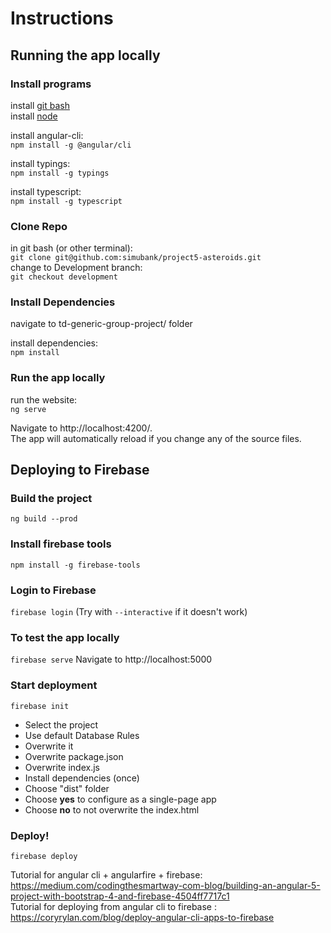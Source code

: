 # Instructions
## Running the app locally
### Install programs

install [git bash][git bash]  
install [node][node]

install angular-cli:  
```npm install -g @angular/cli``` 

install typings:  
```npm install -g typings```

install typescript:  
```npm install -g typescript``` 

### Clone Repo
in git bash (or other terminal):  
```git clone git@github.com:simubank/project5-asteroids.git```  
change to Development branch:  
```git checkout development```

### Install Dependencies
navigate to td-generic-group-project/ folder  

install dependencies:  
```npm install``` 

### Run the app locally
run the website:  
```ng serve```  

Navigate to http://localhost:4200/.  
The app will automatically reload if you change any of the source files.  

## Deploying to Firebase
### Build the project
```ng build --prod```

### Install firebase tools
```npm install -g firebase-tools```

### Login to Firebase
```firebase login``` (Try with ```--interactive``` if it doesn't work)

### To test the app locally
```firebase serve```
Navigate to http://localhost:5000

### Start deployment
```firebase init```
* Select the project
* Use default Database Rules
* Overwrite it
* Overwrite package.json
* Overwrite index.js
* Install dependencies (once)
* Choose "dist" folder
* Choose __yes__ to configure as a single-page app
* Choose __no__ to not overwrite the index.html


### Deploy!
```firebase deploy```

[git bash]: https://git-scm.com/downloads  
[node]: https://nodejs.org/en/  

Tutorial for angular cli + angularfire + firebase: https://medium.com/codingthesmartway-com-blog/building-an-angular-5-project-with-bootstrap-4-and-firebase-4504ff7717c1  
Tutorial for deploying from angular cli to firebase : https://coryrylan.com/blog/deploy-angular-cli-apps-to-firebase
